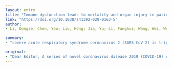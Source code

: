 ```yaml
---
layout: entry
title: "Immune dysfunction leads to mortality and organ injury in patients with COVID-19 in China: insights from ERS-COVID-19 study"
link: "https://doi.org/10.1038/s41392-020-0163-5"
author:
- Li, Dongze; Chen, You; Liu, Hong; Jia, Yu; Li, Fanghui; Wang, Wei; Wu, Jiang; Wan, Zhi; Cao, Yu; Zeng, Rui

summary:
- "severe acute respiratory syndrome coronavirus 2 (SARS-CoV-2) is triggering a global public health crisis. Some patients experience dyspnea within 1 week and develop rapidly to organ injury and even death within 2 weeks. Early organ injury could lead to higher risk of mortality. Human immune system plays significant role in resistance of foreign pathogens and progress of pneumonia. T cells decreased in COVID-19 patients, excessive activated immune response was caused by pathogenic Th1 cells."

original:
- "Dear Editor, A series of novel coronavirus disease 2019 (COVID-19) caused by severe acute respiratory syndrome coronavirus 2 (SARS-CoV-2) since the end of 2019 is ongoing and triggering a global public health crisis. The estimated case fatality rate is approximately 3.4% in China. However, some patients experience dyspnea within 1 week and develop rapidly to organ injury and even death within 2 weeks after dyspnea. In addition, early organ injury could lead to higher risks of mortality. Thus, early identification of patients at risk of organ injury and death is crucial, which saves the patients from classified and invasive treatment, improving clinical outcome and prognosis. The human immune system plays significant roles in the resistance of foreign pathogens and the progress of pneumonia. Recent studies have mentioned that T cells were decreased in COVID-19 patients, excessive activated immune response was caused by pathogenic Th1 cells, and inflammatory CD14+CD16+ monocytes may connect to pulmonary immunopathology, leading to deleterious clinical manifestations and even acute mortality after SARS-CoV-2 infections. SARS-CoV-2 might damage lymphocytes, especially T lymphocytes, and the immune system was impaired during the period of disease to cause tissue injury."
---
```



